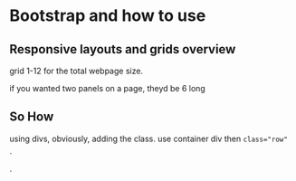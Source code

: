 # Bootstrap and how to use
## Responsive layouts and grids overview

grid 1-12 for the total webpage size.

if you wanted two panels on a page, theyd be 6 long

## So How
 
using divs, obviously, adding the class.
use container div
then `class="row"`

`<div class="row">
  <div class="col-md-6">`
